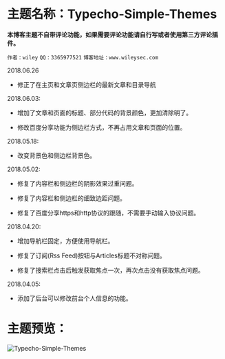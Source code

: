 ﻿#  主题名称：Typecho-Simple-Themes
 
 **本博客主题不自带评论功能，如果需要评论功能请自行写或者使用第三方评论插件。**

 `作者：wiley`
 `QQ：3365977521`
 `博客地址：www.wileysec.com`

2018.06.26

- 修正了在主页和文章页侧边栏的最新文章和目录导航

2018.06.03:

- 增加了文章和页面的标题、部分代码的背景颜色，更加清除明了。

- 修改百度分享功能为侧边栏方式，不再占用文章和页面的位置。

2018.05.18:

- 改变背景色和侧边栏背景色。

2018.05.02:

- 修复了内容栏和侧边栏的阴影效果过重问题。

- 修复了内容栏和侧边栏的细致边距问题。

- 修复了百度分享https和http协议的跟随，不需要手动输入协议问题。

2018.04.20:

- 增加导航栏固定，方便使用导航栏。

- 修复了订阅(Rss Feed)按钮与Articles标题不对称问题。

- 修复了搜索栏点击后触发获取焦点一次，再次点击没有获取焦点问题。

2018.04.05:

- 添加了后台可以修改前台个人信息的功能。

# 主题预览：
![Typecho-Simple-Themes](https://raw.githubusercontent.com/Wileysec/Typecho-Simple-Themes/master/screenshot.png "Typecho-Simple-Themes")
